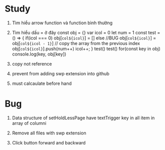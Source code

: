# Study
1. Tìm hiểu arrow function và function bình thường
2. Tìm hiểu dấu = ở đây
const obj = {}
var icol = 0
let num = 1
const test = () => {
  if(icol === 0)
    obj[`col${icol}`] = []
  else
    //BUG
    obj[`col${icol}`] = obj[`col${icol - 1}`] // copy the array from the previous index
  obj[`col${icol}`].push(num++)
  icol++;
}
test()
test()
for(const key in obj)
console.log(key, obj[key])


3. copy not reference

4. prevent from adding swp extension into github
5. must calcaulate before hand
# Bug
1. Data structure of setHoldLessPage have textTrigger key in all item in array of columni
2. Remove all files with swp extension

3. Click button forward and backward

